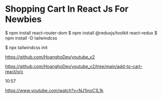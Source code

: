 # Shopping Cart In React Js For Newbies

$ npm install react-router-dom
$ npm install @reduxjs/toolkit react-redux
$ npm install -D tailwindcss

$ npx tailwindcss init

https://github.com/HoanghoDev/youtube_v2

https://github.com/HoanghoDev/youtube_v2/tree/main/add-to-cart-react/src

10:57





https://www.youtube.com/watch?v=NJ1inoC1L1k



